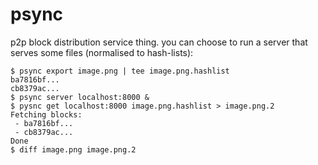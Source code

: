 # psync

p2p block distribution service thing. you can choose to run a server
that serves some files (normalised to hash-lists):

    $ psync export image.png | tee image.png.hashlist
    ba7816bf...
    cb8379ac...
    $ psync server localhost:8000 &
    $ pysnc get localhost:8000 image.png.hashlist > image.png.2
    Fetching blocks:
     - ba7816bf...
     - cb8379ac...
    Done
    $ diff image.png image.png.2

